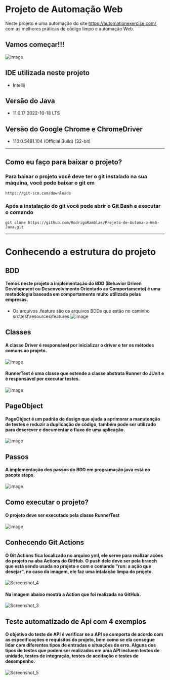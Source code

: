 # Projeto de Automação Web
Neste projeto é uma automação do site https://automationexercise.com/ com as melhores práticas de código limpo e automação Web.
## Vamos começar!!!
![image](https://user-images.githubusercontent.com/50155338/219525769-26811b4d-e84e-4d4f-a691-c488fca1b6e3.png)

## IDE utilizada neste projeto
  * Intellij
## Versão do Java
  * 11.0.17 2022-10-18 LTS
## Versão do Google Chrome e ChromeDriver
  * 110.0.5481.104 (Official Build) (32-bit)

---------------------------------------------------------------------------------------------------------------------
## Como eu faço para baixar o projeto?
### Para baixar o projeto você deve ter o git instalado na sua máquina, você pode baixar o git em 
```
https://git-scm.com/downloads
```
### Após a instalação do git você pode abrir o Git Bash e executar o comando 
```
git clone https://github.com/RodrigoRamblas/Projeto-de-Automa-o-Web-Java.git
```
---------------------------------------------------------------------------------------------------------------------
# Conhecendo a estrutura do projeto
## BDD
#### Temos neste projeto a implementação do BDD (Behavior Driven Development ou Desenvolvimento Orientado ao Comportamento) é uma metodologia baseada em comportamento muito utilizada pelas empresas.
  * Os arquivos .feature são os arquivos BDDs que estão no caminho src\test\resources\features
![image](https://user-images.githubusercontent.com/50155338/219530637-7433fef4-53f9-4dd7-8705-dfcdeb248f53.png)
## Classes
#### A classe Driver é responsável por inicializar o driver e ter os métodos comuns ao projeto.
![image](https://user-images.githubusercontent.com/50155338/219531635-034a2b52-e8f6-455c-b507-499410c2f339.png)
#### RunnerTest é uma classe que estende a classe abstrata Runner do JUnit e é responsável por executar testes.
![image](https://user-images.githubusercontent.com/50155338/219532941-fbbfb5f1-9b70-41df-b32f-4e7812021d83.png)
## PageObject
#### PageObject é um padrão de design que ajuda a aprimorar a manutenção de testes e reduzir a duplicação de código, também pode ser utilizado para descrever e documentar o fluxo de uma aplicação.
![image](https://user-images.githubusercontent.com/50155338/219531987-62a3a148-2d1b-4b1e-8b13-6e57b747cb7f.png)
## Passos
#### A implementação dos passos do BDD em programação java está no pacote steps.
![image](https://user-images.githubusercontent.com/50155338/219532401-b1d19921-04e9-463e-9fe3-20afa4081bb1.png)
## Como executar o projeto?
#### O projeto deve ser executado pela classe RunnerTest
![image](https://user-images.githubusercontent.com/50155338/219535524-f7576792-cd51-47f6-98e2-c73baf5b6ac3.png)
## Conhecendo Git Actions
#### O Git Actions fica localizado no arquivo yml, ele serve para realizar ações do projeto na aba Actions do GitHub. O push dele deve ser pela branch que está sendo usada no projeto e com o comando "run: a ação que desejar", no caso da imagem, ele faz uma intalação limpa do projeto.
![Screenshot_4](https://user-images.githubusercontent.com/50155338/220721753-4081cffe-cd5c-4ed9-91e8-23ea70e17244.png)
#### Na imagem abaixo mostra a Action que foi realizada no GitHub.
![Screenshot_3](https://user-images.githubusercontent.com/50155338/220721304-5e466418-90e2-4a2a-b10f-b25222e82149.png)
## Teste automatizado de Api com 4 exemplos
#### O objetivo do teste de API é verificar se a API se comporta de acordo com as especificações e requisitos do projeto, bem como se ela consegue lidar com diferentes tipos de entradas e situações de erro. Alguns dos tipos de testes que podem ser realizados em uma API incluem testes de unidade, testes de integração, testes de aceitação e testes de desempenho.
![Screenshot_5](https://user-images.githubusercontent.com/50155338/221665527-1e707c55-e2ee-420b-b03a-4b8624860e08.png)



